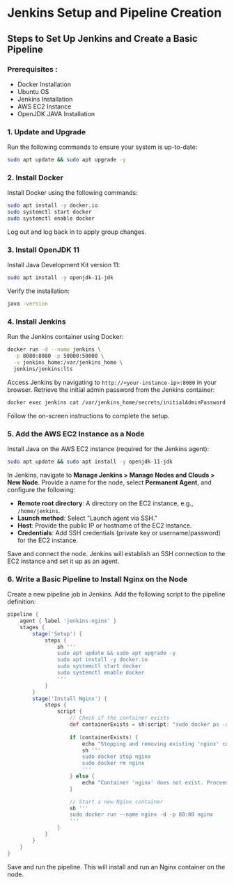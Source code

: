 # Jenkins Setup and Pipeline Creation

## Steps to Set Up Jenkins and Create a Basic Pipeline

### Prerequisites :
- Docker Installation
- Ubuntu OS
- Jenkins Installation
- AWS EC2 Instance
- OpenJDK JAVA Installation

### 1. Update and Upgrade

Run the following commands to ensure your system is up-to-date:
```bash
sudo apt update && sudo apt upgrade -y
```

### 2. Install Docker

Install Docker using the following commands:
```bash
sudo apt install -y docker.io
sudo systemctl start docker
sudo systemctl enable docker
```
Log out and log back in to apply group changes.

### 3. Install OpenJDK 11

Install Java Development Kit version 11:
```bash
sudo apt install -y openjdk-11-jdk
```
Verify the installation:
```bash
java -version
```

### 4. Install Jenkins

Run the Jenkins container using Docker:
```bash
docker run -d --name jenkins \
  -p 8080:8080 -p 50000:50000 \
  -v jenkins_home:/var/jenkins_home \
  jenkins/jenkins:lts
```
Access Jenkins by navigating to `http://<your-instance-ip>:8080` in your browser.
Retrieve the initial admin password from the Jenkins container:
```bash
docker exec jenkins cat /var/jenkins_home/secrets/initialAdminPassword
```
Follow the on-screen instructions to complete the setup.

### 5. Add the AWS EC2 Instance as a Node

Install Java on the AWS EC2 instance (required for the Jenkins agent):
```bash
sudo apt update && sudo apt install -y openjdk-11-jdk
```
In Jenkins, navigate to **Manage Jenkins > Manage Nodes and Clouds > New Node**.
Provide a name for the node, select **Permanent Agent**, and configure the following:
- **Remote root directory**: A directory on the EC2 instance, e.g., `/home/jenkins`.
- **Launch method**: Select "Launch agent via SSH."
- **Host**: Provide the public IP or hostname of the EC2 instance.
- **Credentials**: Add SSH credentials (private key or username/password) for the EC2 instance.

Save and connect the node. Jenkins will establish an SSH connection to the EC2 instance and set it up as an agent.

### 6. Write a Basic Pipeline to Install Nginx on the Node

Create a new pipeline job in Jenkins.
Add the following script to the pipeline definition:
```groovy
pipeline {
    agent { label 'jenkins-nginx' }
    stages {
        stage('Setup') {
            steps {
                sh '''
                sudo apt update && sudo apt upgrade -y
                sudo apt install -y docker.io
                sudo systemctl start docker
                sudo systemctl enable docker
                '''
            }
        }
        stage('Install Nginx') {
            steps {
                script {
                    // Check if the container exists
                    def containerExists = sh(script: "sudo docker ps -a -q -f name=nginx", returnStdout: true).trim()
                    
                    if (containerExists) {
                        echo "Stopping and removing existing 'nginx' container..."
                        sh '''
                        sudo docker stop nginx
                        sudo docker rm nginx
                        '''
                    } else {
                        echo "Container 'nginx' does not exist. Proceeding to run a new container."
                    }

                    // Start a new Nginx container
                    sh '''
                    sudo docker run --name nginx -d -p 80:80 nginx
                    '''
                }
            }
        }
    }
}

```
Save and run the pipeline. This will install and run an Nginx container on the node.

